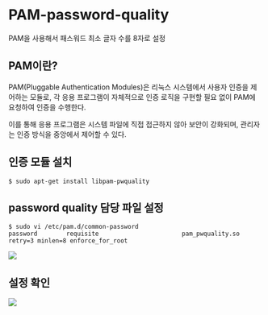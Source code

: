 # PAM-password-quality
PAM을 사용해서 패스워드 최소 글자 수를 8자로 설정

## PAM이란?
PAM(Pluggable Authentication Modules)은 리눅스 시스템에서 사용자 인증을 제어하는 모듈로, 각 응용 프로그램이 자체적으로 인증 로직을 구현할 필요 없이 PAM에 요청하여 인증을 수행한다. 

이를 통해 응용 프로그램은 시스템 파일에 직접 접근하지 않아 보안이 강화되며, 관리자는 인증 방식을 중앙에서 제어할 수 있다. 

## 인증 모듈 설치
```
$ sudo apt-get install libpam-pwquality
```

## password quality 담당 파일 설정
```
$ sudo vi /etc/pam.d/common-password
password        requisite                       pam_pwquality.so retry=3 minlen=8 enforce_for_root
```
<img src="https://github.com/user-attachments/assets/17b39515-0233-43f3-acc9-1cdd69a9f522">


## 설정 확인
<img src="https://github.com/user-attachments/assets/98e84067-ed03-43ce-a51b-943a818d2ef9">
